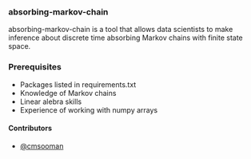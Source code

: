 ### absorbing-markov-chain

absorbing-markov-chain is a tool that allows data scientists to make inference about discrete time absorbing Markov chains with finite state space.

### Prerequisites

* Packages listed in requirements.txt 
* Knowledge of Markov chains
* Linear alebra skills
* Experience of working with numpy arrays

#### Contributors

* [@cmsooman](https://github.com/cmsooman)
